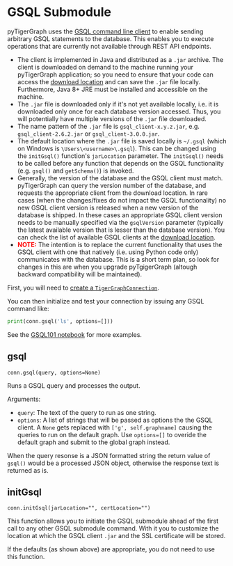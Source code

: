 # GSQL Submodule

pyTigerGraph uses the [GSQL command line client](https://docs.tigergraph.com/dev/using-a-remote-gsql-client) to enable sending arbitrary GSQL statements to the database. This enables you to execute operations that are currently not available through REST API endpoints.

- The client is implemented in Java and distributed as a `.jar` archive. The client is downloaded on demand to the machine running your pyTigerGraph application; so you need to ensure that your code can access the [download location](https://bintray.com/tigergraphecosys/tgjars/gsql_client) and can save the `.jar` file locally. Furthermore, Java 8+ JRE must be installed and accessible on the machine.
- The `.jar` file is downloaded only if it's not yet available locally, i.e. it is downloaded only once for each database version accessed. Thus, you will potentially have multiple versions of the `.jar` file downloaded.
- The name pattern of the `.jar` file is `gsql_client-x.y.z.jar`, e.g. `gsql_client-2.6.2.jar` or `gsql_client-3.0.0.jar`.
- The default location where the `.jar` file is saved locally is `~/.gsql` (which on Windows is `\Users\<username>\.gsql`). This can be changed using the `initGsql()` function's `jarLocation` parameter. The `initGsql()` needs to be called before any function that depends on the GSQL functionality (e.g. `gsql()` and `getSchema()`) is invoked. 
- Generally, the version of the database and the GSQL client must match. pyTigerGraph can query the version number of the database, and requests the appropriate client from the download location. In rare cases (when the changes/fixes do not impact the GSQL functionality) no new GSQL client version is released when a new version of the database is shipped. In these cases an appropriate GSQL client version needs to be manually specified via the `gsqlVersion` parameter (typically the latest available version that is lesser than the database version). You can check the list of available GSQL clients at the [download location](https://bintray.com/tigergraphecosys/tgjars/gsql_client).
- <span style="color:red">**NOTE:**</span> The intention is to replace the current functionality that uses the GSQL client with one that natively (i.e. using Python code only) communicates with the database. This is a short term plan, so look for changes in this are when you upgrade pyTgigerGraph (altough backward compatibility will be maintained).

First, you will need to [create a `TigerGraphConnection`](GettingStarted.md).

You can then initialize and test your connection by issuing any GSQL command like:
```python
print(conn.gsql('ls', options=[]))
```

See the [GSQL101 notebook](https://github.com/pyTigerGraph/pyTigerGraph/blob/master/examples/GSQL101%20-%20PyTigerGraph.ipynb) for more examples.

## gsql
`conn.gsql(query, options=None)`

Runs a GSQL query and processes the output.

Arguments:
- `query`: The text of the query to run as one string. 
- `options`: A list of strings that will be passed as options the the GSQL client. A `None` gets replaced with `['g', self.graphname]` causing the queries to run on the default graph. Use `options=[]` to overide the default graph and submit to the global graph instead.

When the query resonse is a JSON formatted string the return value of `gsql()` would be a processed JSON object, otherwise the response text is returned as is.

## initGsql
`conn.initGsql(jarLocation="", certLocation="")`

This function allows you to initiate the GSQL submodule ahead of the first call to any other GSQL submodule command. With it you to customize the location at which the GSQL client `.jar` and the SSL certificate will be stored.

If the defaults (as shown above) are appropriate, you do not need to use this function.
